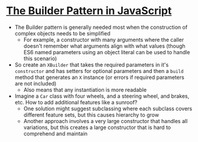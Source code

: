 # [The Builder Pattern in JavaScript](https://medium.com/better-programming/the-builder-pattern-in-javascript-6f3d85c3ae4a)

* The Builder pattern is generally needed most when the construction of complex objects needs to be simplified
  * For example, a constructor with many arguments where the caller doesn't remember what arguments align with what values (though ES6 named parameters using an object literal can be used to handle this scenario)
* So create an `XBuilder` that takes the required parameters in it's `constructor` and has setters for optional parameters and then a `build` method that generates an `X` instance (or errors if required parameters are not included)
  * Also means that any instantiation is more readable
* Imagine a `Car` class with four wheels, and a steering wheel, and brakes, etc. How to add additional features like a sunroof?
  * One solution might suggest subclassing where each subclass covers different feature sets, but this causes hierarchy to grow
  * Another approach involves a very large constructor that handles all variations, but this creates a large constructor that is hard to comprehend and maintain
